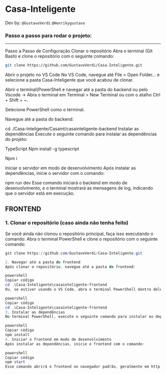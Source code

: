 # Casa-Inteligente
Dev by: `@GustavoVerdi` ```@Henrikygustavo```
### Passo a passo para rodar o projeto:
---
Passo a Passo de Configuração
Clonar o repositório
Abra o terminal (Git Bash) e clone o repositório com o seguinte comando:

```bash
git clone https://github.com/GustavoVerdi/Casa-Inteligente.git
```

Abrir o projeto no VS Code
No VS Code, navegue até File > Open Folder... e selecione a pasta Casa-Inteligente que você acabou de clonar.

Abrir o terminal(PowerShell e navegar até a pasta do backend ou
pelo Vscode -> Abra o terminal em Terminal > New Terminal ou com o atalho Ctrl + Shift + ~.

Selecione PowerShell como o terminal.

Navegue até a pasta do backend:


cd ./Casa-Inteligente/Casaint/casainteligente-backend
Instalar as dependências
Execute o seguinte comando para instalar as dependências do projeto:

TypeScript
Npm install -g typescript

Npm i

Iniciar o servidor em modo de desenvolvimento
Após instalar as dependências, inicie o servidor com o comando:

npm run dev
Esse comando iniciará o backend em modo de desenvolvimento, e o terminal mostrará as mensagens de log, indicando que o servidor está em execução.

## FRONTEND

### 1. Clonar o repositório (caso ainda não tenha feito)

Se você ainda não clonou o repositório principal, faça isso executando o comando:
Abra o terminal PowerShell e clone o repositório com o seguinte comando:

```powershell
git clone https://github.com/GustavoVerdi/Casa-Inteligente.git

2. Navegar até a pasta do frontend
Após clonar o repositório, navegue até a pasta do frontend:

powershell
Copiar código
cd .\Casa-Inteligente\casainteligente-frontend
Ou, se estiver usando o VS Code, abra o terminal PowerShell dentro dele, indo em Terminal > New Terminal ou usando o atalho Ctrl + Shift + ~, e então navegue até a pasta do frontend com:

powershell
Copiar código
cd .\Casa-Inteligente\casainteligente-frontend
3. Instalar as dependências
No terminal PowerShell, execute o seguinte comando para instalar as dependências do frontend:

powershell
Copiar código
npm install
4. Iniciar o frontend em modo de desenvolvimento
Após instalar as dependências, inicie o frontend com o comando:

powershell
Copiar código
npm start
Esse comando abrirá o frontend no navegador padrão, geralmente em http://localhost:3000. Você poderá então interagir com a interface para controlar os dispositivos simulados.
```


